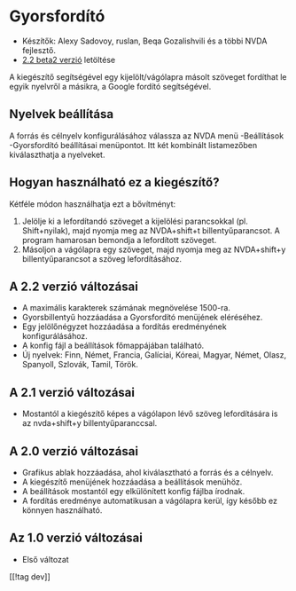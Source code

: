 # Gyorsfordító #

* Készítők: Alexy Sadovoy, ruslan, Beqa Gozalishvili és a többi NVDA
  fejlesztő.
* [2.2 beta2 verzió][1] letöltése

A kiegészítő segítségével egy kijelölt/vágólapra másolt szöveget fordíthat
le egyik nyelvről a másikra, a Google fordító segítségével.

## Nyelvek beállítása ##

A forrás és célnyelv konfigurálásához válassza az NVDA menü -Beállítások
-Gyorsfordító beállításai menüpontot. Itt két kombinált listamezőben
kiválaszthatja a nyelveket.

## Hogyan használható ez a kiegészítő? ##

Kétféle módon használhatja ezt a bővítményt:

1. Jelölje ki a lefordítandó szöveget a kijelölési parancsokkal
   (pl. Shift+nyilak), majd nyomja meg az NVDA+shift+t billentyűparancsot. A
   program hamarosan bemondja a lefordított szöveget.
2. Másoljon a vágólapra egy szöveget, majd nyomja meg az NVDA+shift+y
   billentyűparancsot a szöveg lefordításához.

## A 2.2 verzió változásai ##
* A maximális karakterek számának megnövelése 1500-ra.
* Gyorsbillentyű hozzáadása a Gyorsfordító menüjének eléréséhez.
* Egy jelölőnégyzet hozzáadása a fordítás eredményének konfigurálásához.
* A konfig fájl a beállítások főmappájában található.
* Új nyelvek: Finn, Német, Francia, Galíciai, Kóreai, Magyar, Német, Olasz,
  Spanyoll, Szlovák, Tamil, Török.

## A 2.1 verzió változásai ##
* Mostantól a kiegészítő képes a vágólapon lévő szöveg lefordítására is az
  nvda+shift+y billentyűparanccsal.

## A 2.0 verzió változásai ##
* Grafikus ablak hozzáadása, ahol kiválasztható a forrás és a célnyelv.
* A kiegészítő menüjének hozzáadása a beállítások menühöz.
* A beállítások mostantól egy elkülönített konfig fájlba írodnak.
* A fordítás eredménye automatikusan a vágólapra kerül, így később ez
  könnyen használható.

## Az 1.0 verzió változásai ##
* Első változat

[[!tag dev]]

[1]: http://addons.nvda-project.org/files/get.php?file=it
